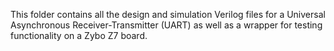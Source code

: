 This folder contains all the design and simulation Verilog files for a Universal Asynchronous Receiver-Transmitter (UART) as well as a wrapper
for testing functionality on a Zybo Z7 board.
